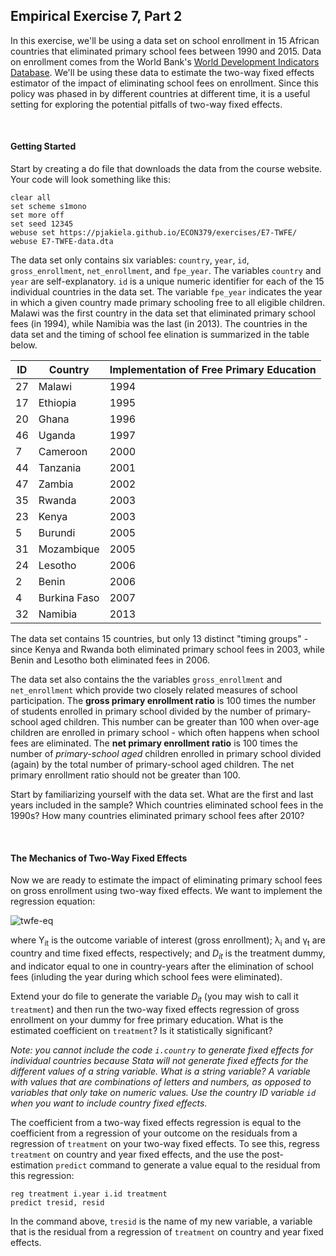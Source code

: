 ## Empirical Exercise 7, Part 2  

In this exercise, we'll be using a data set on school enrollment in 15 African countries that eliminated primary 
school fees between 1990 and 2015.  Data on enrollment comes from the World Bank's 
[World Development Indicators Database](https://databank.worldbank.org/source/world-development-indicators). We'll be using 
these data to estimate the two-way fixed effects estimator of the impact of eliminating school fees on enrollment.  Since 
this policy was phased in by different countries at different time, it is a useful setting for exploring the potential pitfalls 
of two-way fixed effects.

<br>

#### Getting Started

Start by creating a do file that downloads the data from the course website.  Your 
code will look something like this:

```
clear all 
set scheme s1mono 
set more off
set seed 12345
webuse set https://pjakiela.github.io/ECON379/exercises/E7-TWFE/
webuse E7-TWFE-data.dta
```

The data set only contains six variables:  `country`, `year`, `id`, `gross_enrollment`, `net_enrollment`, 
and `fpe_year`.  The variables `country` and `year` are self-explanatory.  `id` is a unique 
numeric identifier for each of the 15 individual countries in the data set.  The variable `fpe_year` 
indicates the year in which a given country made primary schooling free to all eligible children.  Malawi 
was the first country in the data set that eliminated primary school fees (in 1994), while Namibia was the 
last (in 2013).  The countries in the data set and the timing of school fee elination is summarized in the table below.

ID|Country|Implementation of Free Primary Education
--|-------|----------------------------------------
27|Malawi|1994
17|Ethiopia|1995
20|Ghana|1996
46|Uganda|1997
7|Cameroon|2000
44|Tanzania|2001
47|Zambia|2002
35|Rwanda|2003
23|Kenya|2003
5|Burundi|2005
31|Mozambique|2005
24|Lesotho|2006
2|Benin|2006
4|Burkina Faso|2007
32|Namibia|2013

The data set contains 15 countries, but only 13 distinct "timing groups" - since Kenya and Rwanda both 
eliminated primary school fees in 2003, while Benin and Lesotho both eliminated fees in 2006.  

The data set also contains the the variables `gross_enrollment` and `net_enrollment` which 
provide two closely related measures of school participation.  The **gross primary enrollment ratio** 
is 100 times the number of students enrolled in primary school divided by the number of primary-school aged 
children.  This number can be greater than 100 when over-age children are enrolled in primary school - which 
often happens when school fees are eliminated.  The **net primary enrollment ratio** is 100 times 
the number of _primary-school aged_ children enrolled in primary school divided (again) by the total number of 
primary-school aged children.  The net primary enrollment ratio should not be greater than 100.

Start by familiarizing yourself with the data set.  What are the first and last years included in the sample?  Which 
countries eliminated school fees in the 1990s?  How many countries eliminated primary school fees after 2010?

<br>

#### The Mechanics of Two-Way Fixed Effects

Now we are ready to estimate the impact of eliminating primary school fees on gross enrollment using two-way 
fixed effects.  We want to implement the regression equation:

![twfe-eq](https://pjakiela.github.io/ECON379/exercises/E7-TWFE/DD-equation.png)

where Y<sub>it</sub> is the outcome variable of interest (gross enrollment); 
&lambda;<sub>i</sub> and &gamma;<sub>t</sub> are country and time fixed effects, respectively; 
and _D<sub>it</sub>_ is the treatment dummy, and indicator equal to one in country-years 
after the elimination of school fees (inluding the year during which school fees were eliminated). 

Extend your do file to generate the variable _D<sub>it</sub>_ (you may wish to call it `treatment`) 
and then run the two-way fixed effects regression of gross enrollment on your dummy for free primary 
education.  What is the estimated coefficient on `treatment`?  Is it statistically significant?

_Note:  you cannot include the code `i.country` to generate fixed effects for individual countries 
because Stata will not generate fixed effects for the different values of a string variable.  What 
is a string variable?  A variable with values that are combinations of letters and numbers, as opposed 
to variables that only take on numeric values.  Use the country ID variable `id` when you want to 
include country fixed effects._

The coefficient from a two-way fixed effects regression is equal to the coefficient from a regression 
of your outcome on the residuals from a regression of `treatment` on your two-way fixed effects.  To 
see this, regress `treatment` on country and year fixed effects, and the use the post-estimation 
`predict` command to generate a value equal to the residual from this regression:

```
reg treatment i.year i.id treatment
predict tresid, resid
```

In the command above, `tresid` is the name of my new variable, a variable that is the residual 
from a regression of `treatment` on country and year fixed effects.


